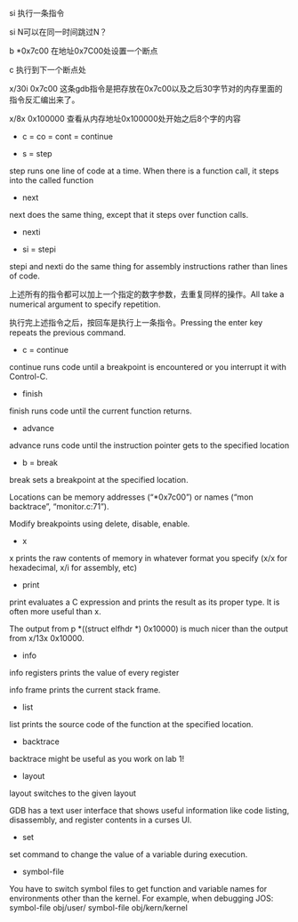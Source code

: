 si 执行一条指令

si N可以在同一时间跳过N？

b *0x7c00 在地址0x7C00处设置一个断点

c 执行到下一个断点处

x/30i 0x7c00 这条gdb指令是把存放在0x7c00以及之后30字节对的内存里面的指令反汇编出来了。

x/8x 0x100000 查看从内存地址0x100000处开始之后8个字的内容



- c = co = cont = continue

- s = step 

step runs one line of code at a time. When there is a
function call, it steps into the called function

- next

next does the same thing, except that it steps over
function calls.

- nexti

- si = stepi

stepi and nexti do the same thing for assembly
instructions rather than lines of code.

上述所有的指令都可以加上一个指定的数字参数，去重复同样的操作。All take a numerical argument to specify repetition.

执行完上述指令之后，按回车是执行上一条指令。Pressing the enter key repeats the previous command.

- c = continue 

continue runs code until a breakpoint is encountered or
you interrupt it with Control-C.

- finish

finish runs code until the current function returns.

- advance

advance  runs code until the instruction
pointer gets to the specified location

- b = break

break  sets a breakpoint at the specified
location.

Locations can be memory addresses (“*0x7c00”) or
names (“mon backtrace”, “monitor.c:71”).

Modify breakpoints using delete, disable, enable.

- x

x prints the raw contents of memory in whatever format
you specify (x/x for hexadecimal, x/i for assembly, etc)

- print

print evaluates a C expression and prints the result as
its proper type. It is often more useful than x.

The output from p *((struct elfhdr *) 0x10000)
is much nicer than the output from x/13x 0x10000.

- info

info registers prints the value of every register

info frame prints the current stack frame.

- list

list  prints the source code of the function
at the specified location.

- backtrace

backtrace might be useful as you work on lab 1!

- layout

layout  switches to the given layout

GDB has a text user interface that shows useful
information like code listing, disassembly, and register
contents in a curses UI.

- set

set command to change the value of a
variable during execution.

- symbol-file

You have to switch symbol files to get function and
variable names for environments other than the kernel.
For example, when debugging JOS:
symbol-file obj/user/
symbol-file obj/kern/kernel

